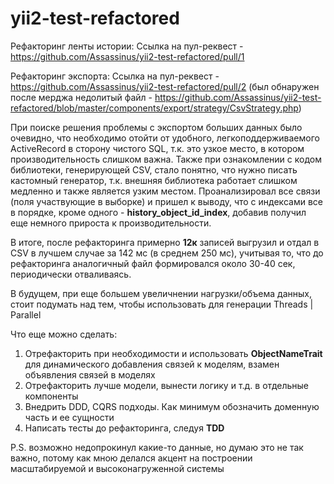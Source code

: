 # yii2-test-refactored

Рефакторинг ленты истории:
Ссылка на пул-реквест - https://github.com/Assassinus/yii2-test-refactored/pull/1

Рефакторинг экспорта:
Ссылка на пул-реквест - https://github.com/Assassinus/yii2-test-refactored/pull/2 (был обнаружен после мерджа недолитый файл - https://github.com/Assassinus/yii2-test-refactored/blob/master/components/export/strategy/CsvStrategy.php)

При поиске решения проблемы с экспортом больших данных было очевидно, что необходимо отойти от удобного, легкоподдерживаемого ActiveRecord в сторону чистого SQL,
т.к. это узкое место, в котором производительность слишком важна.
Также при ознакомлении с кодом библиотеки, генерирующей CSV, стало понятно, что нужно писать кастомный генератор,
т.к. внешняя библиотека работает слишком медленно и также является узким местом.
Проанализировал все связи (поля участвующие в выборке) и пришел к выводу, что с индексами все в порядке, кроме одного - **history_object_id_index**,
добавив получил еще немного прироста к производительности.

В итоге, после рефакторинга примерно **12к** записей выгрузил и отдал в CSV в лучшем случае за 142 мс (в среднем 250 мс),
учитывая то, что до рефакторинга аналогичный файл формировался около 30-40 сек, периодически отваливаясь.

В будущем, при еще большем увеличнении нагрузки/объема данных, стоит подумать над тем, чтобы использовать для генерации Threads | Parallel

Что еще можно сделать:
1. Отрефакторить при необходимости и использовать **ObjectNameTrait** для динамического добавления связей к моделям, взамен объявления связей в моделях
2. Отрефакторить лучше модели, вынести логику и т.д. в отдельные компоненты
3. Внедрить DDD, CQRS подходы. Как минимум обозначить доменную часть и ее сущности
4. Написать тесты до рефакторинга, следуя **TDD**


P.S. возможно недопрокинул какие-то данные, но думаю это не так важно, потому как мною делался акцент на построении масштабируемой и высоконагруженной системы
